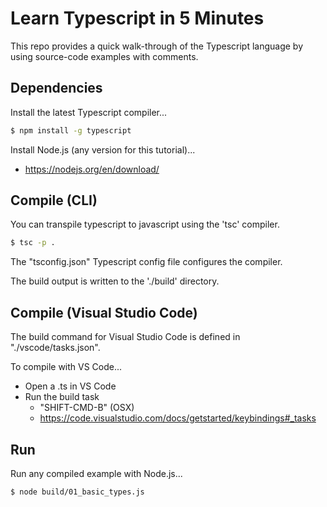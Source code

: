 # Learn Typescript in 5 Minutes

This repo provides a quick walk-through of the Typescript language by using source-code examples with comments.

## Dependencies

Install the latest Typescript compiler...

```bash
$ npm install -g typescript
```

Install Node.js (any version for this tutorial)...

* https://nodejs.org/en/download/

## Compile (CLI)

You can transpile typescript to javascript using the 'tsc' compiler.

```bash
$ tsc -p .
```

The "tsconfig.json" Typescript config file configures the compiler.

The build output is written to the './build' directory.

## Compile (Visual Studio Code)

The build command for Visual Studio Code is defined in "./vscode/tasks.json".

To compile with VS Code...

* Open a .ts in VS Code
* Run the build task
  * "SHIFT-CMD-B" (OSX)
  * https://code.visualstudio.com/docs/getstarted/keybindings#_tasks

## Run

Run any compiled example with Node.js...

```bash
$ node build/01_basic_types.js
```
